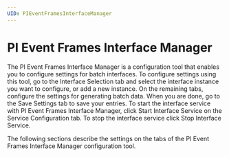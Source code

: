 ```yaml
---
UID: PIEventFramesInterfaceManager
---
```


# PI Event Frames Interface Manager

The PI Event Frames Interface Manager is a configuration tool that enables you to configure settings for batch interfaces. To configure settings using this tool, go to the Interface Selection tab and select the interface instance you want to configure, or add a new instance. On the remaining tabs, configure the settings for generating batch data. When you are done, go to the Save Settings tab to save your entries. To start the interface service with PI Event Frames Interface Manager, click Start Interface Service on the Service Configuration tab. To stop the interface service click Stop Interface Service.

The following sections describe the settings on the tabs of the PI Event Frames Interface Manager configuration tool.
